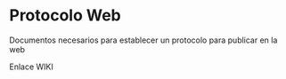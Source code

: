 # Protocolo Web
Documentos necesarios para establecer un protocolo para publicar en la web

Enlace WIKI
